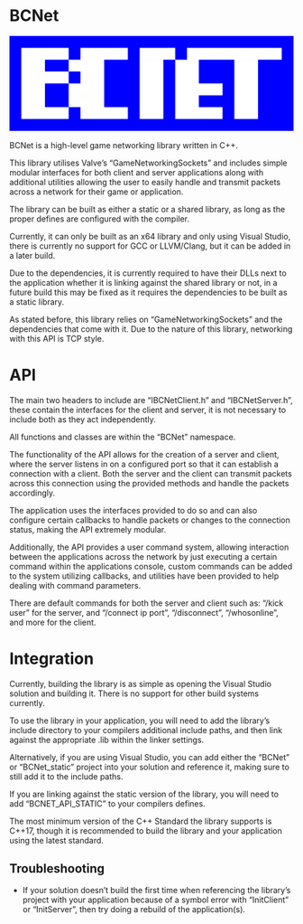 
# BCNet
![BCNet Logo](img/logo.png?raw=true)

BCNet is a high-level game networking library written in C++. 

This library utilises Valve’s “GameNetworkingSockets” and includes simple modular interfaces for both client and server applications along with additional utilities allowing the user to easily handle and transmit packets across a network for their game or application.

The library can be built as either a static or a shared library, as long as the proper defines are configured with the compiler. 

Currently, it can only be built as an x64 library and only using Visual Studio, there is currently no support for GCC or LLVM/Clang, but it can be added in a later build.

Due to the dependencies, it is currently required to have their DLLs next to the application whether it is linking against the shared library or not, in a future build this may be fixed as it requires the dependencies to be built as a static library.

As stated before, this library relies on “GameNetworkingSockets” and the dependencies that come with it. Due to the nature of this library, networking with this API is TCP style.

# API

The main two headers to include are “IBCNetClient.h” and “IBCNetServer.h”, these contain the interfaces for the client and server, it is not necessary to include both as they act independently.

All functions and classes are within the “BCNet” namespace.

The functionality of the API allows for the creation of a server and client, where the server listens in on a configured port so that it can establish a connection with a client. Both the server and the client can transmit packets across this connection using the provided methods and handle the packets accordingly. 

The application uses the interfaces provided to do so and can also configure certain callbacks to handle packets or changes to the connection status, making the API extremely modular.

Additionally, the API provides a user command system, allowing interaction between the applications across the network by just executing a certain command within the applications console, custom commands can be added to the system utilizing callbacks, and utilities have been provided to help dealing with command parameters. 

There are default commands for both the server and client such as: “/kick user” for the server, and “/connect ip port”, “/disconnect”, “/whosonline”, and more for the client.

# Integration

Currently, building the library is as simple as opening the Visual Studio solution and building it. There is no support for other build systems currently. 

To use the library in your application, you will need to add the library’s include directory to your compilers additional include paths, and then link against the appropriate .lib within the linker settings. 

Alternatively, if you are using Visual Studio, you can add either the “BCNet” or “BCNet_static” project into your solution and reference it, making sure to still add it to the include paths. 

If you are linking against the static version of the library, you will need to add “BCNET_API_STATIC” to your compilers defines.

The most minimum version of the C++ Standard the library supports is C++17, though it is recommended to build the library and your application using the latest standard.

## Troubleshooting
- If your solution doesn’t build the first time when referencing the library’s project with your application because of a symbol error with “InitClient” or “InitServer”, then try doing a rebuild of the application(s).
